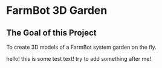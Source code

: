 # FarmBot 3D Garden




## The Goal of this Project
To create 3D models of a FarmBot system garden on the fly.



hello! this is some test text! try to add something after me!